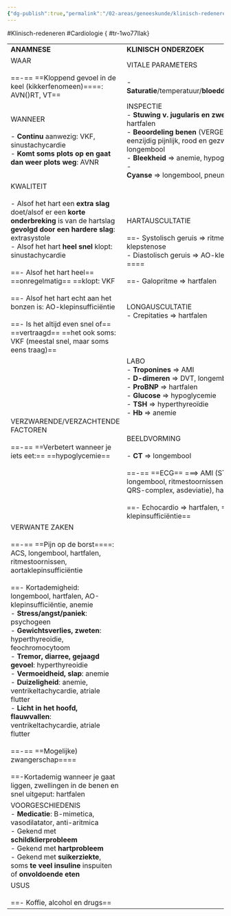 ```yaml
---
{"dg-publish":true,"permalink":"/02-areas/geneeskunde/klinisch-redeneren/palpitaties/","noteIcon":"","created":"2024-11-24T10:54:59.173+01:00","updated":"2024-12-31T16:51:47.449+01:00"}
---
```


#Klinisch-redeneren #Cardiologie
{ #tr-1wo77llak}



|                                                                                                                                                                                                                                                                                                                                                                                                                                                                                                                                                                                                                                                                                                                                                       |                                                                                                                                                                                                                                                                                                                                                                                                                                                                                     |
| ----------------------------------------------------------------------------------------------------------------------------------------------------------------------------------------------------------------------------------------------------------------------------------------------------------------------------------------------------------------------------------------------------------------------------------------------------------------------------------------------------------------------------------------------------------------------------------------------------------------------------------------------------------------------------------------------------------------------------------------------------- | ----------------------------------------------------------------------------------------------------------------------------------------------------------------------------------------------------------------------------------------------------------------------------------------------------------------------------------------------------------------------------------------------------------------------------------------------------------------------------------- |
| **ANAMNESE**                                                                                                                                                                                                                                                                                                                                                                                                                                                                                                                                                                                                                                                                                                                                          | **KLINISCH ONDERZOEK**                                                                                                                                                                                                                                                                                                                                                                                                                                                              |
| WAAR  <br>  <br>==-== ==Kloppend gevoel in de keel (kikkerfenomeen)====: AVN()RT, VT==                                                                                                                                                                                                                                                                                                                                                                                                                                                                                                                                                                                                                                                                | VITALE PARAMETERS  <br>  <br>- **Saturatie**/temperatuur/**bloeddruk**/pols/AHfrequentie                                                                                                                                                                                                                                                                                                                                                                                            |
| WANNEER  <br>  <br>- **Continu** aanwezig: VKF, sinustachycardie  <br>-  **Komt soms plots op en gaat dan weer plots weg**: AVNR                                                                                                                                                                                                                                                                                                                                                                                                                                                                                                                                                                                                                      | INSPECTIE  <br>-  **Stuwing v. jugularis en zwelling enkels** => hartfalen  <br>-  **Beoordeling benen** (VERGELIJK links/rechts): eenzijdig pijnlijk, rood en gezwollen been => DVT => longembool  <br>-  **Bleekheid** => anemie, hypoglycemie  <br>-  <br>**Cyanse** => longembool, pneumothorax                                                                                                                                                                                 |
| KWALITEIT  <br>  <br>- Alsof het hart een **extra slag** doet/alsof er een **korte onderbreking** is van de hartslag **gevolgd door een hardere slag**: extrasystole  <br>- Alsof het hart  **heel snel** klopt: sinustachycardie  <br>  <br>==- Alsof het hart heel== ==onregelmatig== ==klopt: VKF  <br>  <br>==- Alsof het hart echt aan het bonzen is: AO-klepinsufficiëntie  <br>  <br>==- Is het altijd even snel of== ==vertraagd== ==het ook soms: VKF (meestal snel, maar soms eens traag)==                                                                                                                                                                                                                                                 | HARTAUSCULTATIE  <br>  <br>==- Systolisch geruis => ritmestoornis, AO-klepstenose  <br>- Diastolisch geruis => AO-klepinsufficiëntie  <br>====  <br>  <br>==- Galopritme => hartfalen  <br>  <br>  <br>LONGAUSCULTATIE  <br>- Crepitaties => hartfalen                                                                                                                                                                                                                              |
| VERZWARENDE/VERZACHTENDE FACTOREN  <br>  <br>==-== ==Verbetert wanneer je iets eet:== ==hypoglycemie==                                                                                                                                                                                                                                                                                                                                                                                                                                                                                                                                                                                                                                                | LABO  <br>-  **Troponines** => AMI  <br>-  **D-dimeren** => DVT, longembool  <br>-  **ProBNP** => hartfalen  <br>-  **Glucose** => hypoglycemie  <br>-  **TSH** => hyperthyreoïdie  <br>-  **Hb** => anemie  <br>  <br>  <br>BEELDVORMING  <br>  <br>- **CT** => longembool  <br>  <br>==-== ==ECG== ===> AMI (ST-elevatie), longembool, ritmestoornissen (RR-interval, breed QRS-complex, asdeviatie), hartfalen  <br>  <br>==- Echocardio => hartfalen, ==AO-klepinsufficiëntie== |
| VERWANTE ZAKEN  <br>  <br>==-== ==Pijn op de borst====: ACS, longembool, hartfalen, ritmestoornissen, aortaklepinsufficiëntie  <br>  <br>==- Kortademigheid: longembool, hartfalen, AO-klepinsufficiëntie, anemie  <br>-  **Stress/angst/paniek**: psychogeen  <br>-  **Gewichtsverlies, zweten**: hyperthyreoidie, feochromocytoom  <br>-  **Tremor, diarree, gejaagd gevoel**: hyperthyreoidie  <br>-  **Vermoeidheid, slap**: anemie  <br>-  **Duizeligheid**: anemie, ventrikeltachycardie, atriale flutter  <br>-  **Licht in het hoofd, flauwvallen**: ventrikeltachycardie, atriale flutter  <br>  <br>==-== ==Mogelijke) zwangerschap====  <br>  <br>==-Kortademig wanneer je gaat liggen, zwellingen in de benen en snel uitgeput: hartfalen |                                                                                                                                                                                                                                                                                                                                                                                                                                                                                     |
| VOORGESCHIEDENIS  <br>-  **Medicatie**: B-mimetica, vasodilatator, anti-aritmica  <br>- Gekend met **schildklierprobleem**  <br>- Gekend met  **hartprobleem**  <br>- Gekend met  **suikerziekte**, soms **te veel insuline** inspuiten of **onvoldoende eten**                                                                                                                                                                                                                                                                                                                                                                                                                                                                                       |                                                                                                                                                                                                                                                                                                                                                                                                                                                                                     |
| USUS  <br>  <br>==- Koffie, alcohol en drugs==                                                                                                                                                                                                                                                                                                                                                                                                                                                                                                                                                                                                                                                                                                        |                                                                                                                                                                                                                                                                                                                                                                                                                                                                                     |